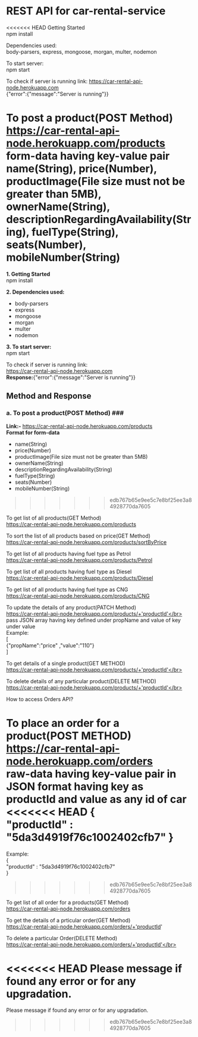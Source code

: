 # REST API for car-rental-service


<<<<<<< HEAD
Getting Started</br>
npm install


Dependencies used:</br>
body-parsers, express, mongoose, morgan, multer, nodemon


To start server:</br>
npm start


To check if server is running link: https://car-rental-api-node.herokuapp.com</br>
{"error":{"message":"Server is running"}}


To post a product(POST Method)</br>
https://car-rental-api-node.herokuapp.com/products</br>
form-data having key-value pair</br>
name(String), price(Number), productImage(File size must not be greater than 5MB), ownerName(String), descriptionRegardingAvailability(String), fuelType(String), seats(Number), mobileNumber(String)
=======
**1. Getting Started**</br>
npm install


**2. Dependencies used:**</br>
 * body-parsers</br>
 * express</br>
 * mongoose</br>
 * morgan</br>
 * multer</br>
 * nodemon


**3. To start server:**</br>
npm start


To check if server is running link: </br>
https://car-rental-api-node.herokuapp.com</br>
**Response:**{"error":{"message":"Server is running"}}

## Method and Response ##

### a. To post a product(POST Method) ###</br>
**Link:-** https://car-rental-api-node.herokuapp.com/products</br>
**Format for form-data**</br>
* name(String)
* price(Number)
* productImage(File size must not be greater than 5MB)
* ownerName(String)
* descriptionRegardingAvailability(String)
* fuelType(String)
* seats(Number)
* mobileNumber(String)
>>>>>>> edb767b65e9ee5c7e8bf25ee3a84928770da7605


To get list of all products(GET Method)</br>
https://car-rental-api-node.herokuapp.com/products

To sort the list of all products based on price(GET Method)</br>
https://car-rental-api-node.herokuapp.com/products/sortByPrice

To get list of all products having fuel type as Petrol</br>
https://car-rental-api-node.herokuapp.com/products/Petrol

To get list of all products having fuel type as Diesel</br>
https://car-rental-api-node.herokuapp.com/products/Diesel</br>

To get list of all products having fuel type as CNG</br>
https://car-rental-api-node.herokuapp.com/products/CNG</br>


To update the details of any product(PATCH Method)</br>
https://car-rental-api-node.herokuapp.com/products/+'productId'</br>
pass JSON array having key defined under propName and value of key under value</br>
Example:</br>
[</br>
	{"propName":"price" ,"value":"110"} </br>
]</br>


To get details of a single product(GET METHOD)</br>
https://car-rental-api-node.herokuapp.com/products/+'productId'</br>


To delete details of any particular product(DELETE METHOD)</br>
https://car-rental-api-node.herokuapp.com/products/+'productId'</br>


How to access Orders API?</br>


To place an order for a product(POST METHOD)</br>
https://car-rental-api-node.herokuapp.com/orders</br>
raw-data having key-value pair in JSON format having key as productId and value as any id of car</br>
<<<<<<< HEAD
{</br>
	"productId" : "5da3d4919f76c1002402cfb7"
}</br>
=======
Example:</br>
{</br>
	"productId" : "5da3d4919f76c1002402cfb7"
</br>}</br>
>>>>>>> edb767b65e9ee5c7e8bf25ee3a84928770da7605


To get list of all order for a products(GET Method)</br>
https://car-rental-api-node.herokuapp.com/orders</br>


To get the details of a prticular order(GET Method)</br>
https://car-rental-api-node.herokuapp.com/orders/+'productId'


To delete a particular Order(DELETE Method)</br>
https://car-rental-api-node.herokuapp.com/orders/+'productId'</br>

<<<<<<< HEAD
Please message if found any error or for any upgradation.
=======
Please message if found any error or for any upgradation.
>>>>>>> edb767b65e9ee5c7e8bf25ee3a84928770da7605

